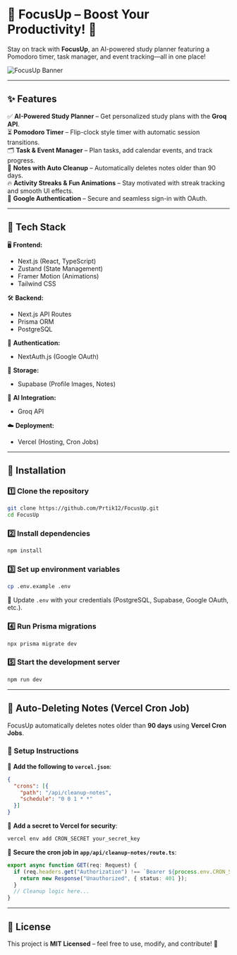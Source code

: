 # 📕 FocusUp – Boost Your Productivity! 🚀  

Stay on track with **FocusUp**, an AI-powered study planner featuring a Pomodoro timer, task manager, and event tracking—all in one place!  

![FocusUp Banner](https://github.com/user-attachments/assets/bca7ecc2-49b0-48d7-b5a1-bcb4fa5c86c8)  

---

## ✨ Features  

✅ **AI-Powered Study Planner** – Get personalized study plans with the **Groq API**.  
⏳ **Pomodoro Timer** – Flip-clock style timer with automatic session transitions.  
🗂️ **Task & Event Manager** – Plan tasks, add calendar events, and track progress.  
📝 **Notes with Auto Cleanup** – Automatically deletes notes older than 90 days.  
🔥 **Activity Streaks & Fun Animations** – Stay motivated with streak tracking and smooth UI effects.  
🔑 **Google Authentication** – Secure and seamless sign-in with OAuth.  

---

## 🚀 Tech Stack  

🖥️ **Frontend:**  
- Next.js (React, TypeScript)  
- Zustand (State Management)  
- Framer Motion (Animations)  
- Tailwind CSS  

🛠️ **Backend:**  
- Next.js API Routes  
- Prisma ORM  
- PostgreSQL  

🔐 **Authentication:**  
- NextAuth.js (Google OAuth)  

💾 **Storage:**  
- Supabase (Profile Images, Notes)  

🤖 **AI Integration:**  
- Groq API  

☁️ **Deployment:**  
- Vercel (Hosting, Cron Jobs)  

---

## 🎯 Installation  

### 1️⃣ Clone the repository  
```sh
git clone https://github.com/Prtik12/FocusUp.git
cd FocusUp
```  

### 2️⃣ Install dependencies  
```sh
npm install
```  

### 3️⃣ Set up environment variables  
```sh
cp .env.example .env
```  
🔹 Update `.env` with your credentials (PostgreSQL, Supabase, Google OAuth, etc.).  

### 4️⃣ Run Prisma migrations  
```sh
npx prisma migrate dev
```  

### 5️⃣ Start the development server  
```sh
npm run dev
```  

---

## 🔄 Auto-Deleting Notes (Vercel Cron Job)  

FocusUp automatically deletes notes older than **90 days** using **Vercel Cron Jobs**.  

### 📌 Setup Instructions  

📌 **Add the following to `vercel.json`**:  
```json
{
  "crons": [{
    "path": "/api/cleanup-notes",
    "schedule": "0 0 1 * *"
  }]
}
```  

📌 **Add a secret to Vercel for security**:  
```sh
vercel env add CRON_SECRET your_secret_key
```  

📌 **Secure the cron job in `app/api/cleanup-notes/route.ts`**:  
```ts
export async function GET(req: Request) {
  if (req.headers.get("Authorization") !== `Bearer ${process.env.CRON_SECRET}`) {
    return new Response("Unauthorized", { status: 401 });
  }
  // Cleanup logic here...
}
```  

---

## 📜 License  

This project is **MIT Licensed** – feel free to use, modify, and contribute! 🎉 
